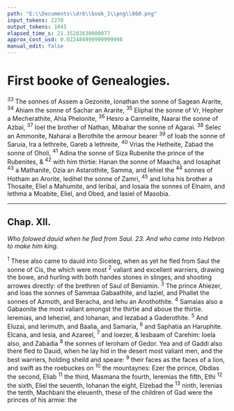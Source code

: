 ```yaml
---
path: "E:\\Documents\\drb\\book_1\\png\\860.png"
input_tokens: 2270
output_tokens: 1045
elapsed_time_s: 21.35282630000077
approx_cost_usd: 0.022484999999999998
manual_edit: false
---
```

# First booke of Genealogies.

<sup>33</sup> The sonnes of Assem a Gezonite, Ionathan the sonne of Sagean Ararite, <sup>34</sup> Ahiam the sonne of Sachar an Ararite, <sup>35</sup> Eliphal the sonne of Vr, Hepher a Mecherathite, Ahia Phelonite, <sup>36</sup> Hesro a Carmelite, Naarai the sonne of Azbai, <sup>37</sup> Ioel the brother of Nathan, Mibahar the sonne of Agarai. <sup>38</sup> Selec an Ammonite, Naharai a Berothite the armour bearer <sup>39</sup> of Ioab the sonne of Saruia, Ira a Iethreite, Gareb a Iethreite, <sup>40</sup> Vrias the Hetheite, Zabad the sonne of Oholi, <sup>41</sup> Adina the sonne of Siza Rubenite the prince of the Rubenites, & <sup>42</sup> with him thirtie: Hanan the sonne of Maacha, and Iosaphat <sup>43</sup> a Mathanite, Ozia an Astarothite, Samma, and Iehiel the <sup>44</sup> sonnes of Hotham an Arorite, Iedihel the sonne of Zamri, <sup>45</sup> and Ioha his brother a Thosaite, Eliel a Mahumite, and Ieribai, and Iosaia the sonnes of Elnaim, and Iethma a Moabite, Eliel, and Obed, and Iasiel of Masobia.

<hr>

## Chap. XII.

*Who folowed dauid when he fled from Saul. 23. And who came into Hebron to make him king.*

<sup>1</sup> These also came to dauid into Siceleg, when as yet he fled from Saul the sonne of Cis, the which were most <sup>2</sup> valiant and excellent warriers, drawing the bowe, and hurling with both handes stones in slinges, and shooting arrowes directly: of the brethren of Saul of Beniamin. <sup>3</sup> The prince Ahiezer, and Ioas the sonnes of Sammaa Gabaathite, and Iaziel, and Phallet the sonnes of Azmoth, and Beracha, and Iehu an Anothothite. <sup>4</sup> Samaias also a Gabaonite the most valiant amongst the thirtie and aboue the thirtie. Ieremias, and Ieheziel, and Iohanan, and Iezabad a Gaderothite. <sup>5</sup> And Eluzai, and Ierimuth, and Baalia, and Samaria, <sup>6</sup> and Saphatia an Haruphite. Elcana, and Iesia, and Azareel, <sup>7</sup> and Ioezer, & Iesbaam of Carehim: Ioela also, and Zabadia <sup>8</sup> the sonnes of Ieroham of Gedor. Yea and of Gaddi also there fled to Dauid, when he lay hid in the desert most valiant men, and the best warriers, holding sheild and speare: <sup>9</sup> their faces as the faces of a lion, and swift as the roebuckes on <sup>10</sup> the mountaynes: Ezer the prince, Obdias the second, Eliab <sup>11</sup> the third, Masmana the fourth, Ieremias the fifth, Ethi <sup>12</sup> the sixth, Eliel the seuenth, Iohanan the eight, Elzebad the <sup>13</sup> ninth, Ierenias the tenth, Machbani the eleuenth, these of the children of Gad were the princes of his armie: the

[^1]: 1 Reg. 27.